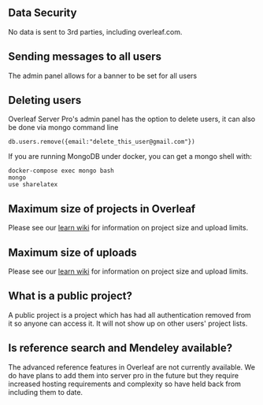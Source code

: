 ## Data Security
No data is sent to 3rd parties, including overleaf.com.

## Sending messages to all users
The admin panel allows for a banner to be set for all users

## Deleting users
Overleaf Server Pro's admin panel has the option to delete users, it can also be done via mongo command line

`db.users.remove({email:"delete_this_user@gmail.com"})`

If you are running MongoDB under docker, you can get a mongo shell with:
```
docker-compose exec mongo bash
mongo
use sharelatex
```

## Maximum size of projects in Overleaf
Please see our [learn wiki](https://www.overleaf.com/learn/how-to/Uploading_a_project#Limitations_on_Uploads) for information on project size and upload limits.

## Maximum size of uploads
Please see our [learn wiki](https://www.overleaf.com/learn/how-to/Uploading_a_project#Limitations_on_Uploads) for information on project size and upload limits.

## What is a public project?
A public project is a project which has had all authentication removed from it so anyone can access it. It will not show up on other users' project lists.

## Is reference search and Mendeley available?
The advanced reference features in Overleaf are not currently available. We do have plans to add them into server pro in the future but they require increased hosting requirements and complexity so have held back from including them to date.